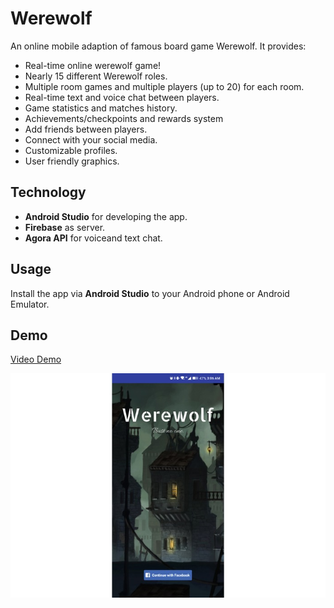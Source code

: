 # Werewolf

An online mobile adaption of famous board game Werewolf. It provides:

- Real-time online werewolf game!
- Nearly 15 different Werewolf roles.
- Multiple room games and multiple players (up to 20) for each room.
- Real-time text and voice chat between players.
- Game statistics and matches history.
- Achievements/checkpoints and rewards system
- Add friends between players.
- Connect with your social media.
- Customizable profiles.
- User friendly graphics.

## Technology

- **Android Studio** for developing the app.
- **Firebase** as server.
- **Agora API** for voiceand text chat.

## Usage

Install the app via **Android Studio** to your Android phone or Android Emulator.

## Demo

[Video Demo](https://drive.google.com/file/d/1Pb1wQN2C0R37cOCh-4FHe3O7ZtaS3_Y7/view?usp=sharing)

![alt text](https://github.com/hekl0/Werewolf/blob/master/Demo.jpg)
